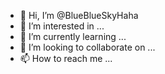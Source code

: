 - 👋 Hi, I’m @BlueBlueSkyHaha
- 👀 I’m interested in ...
- 🌱 I’m currently learning ...
- 💞️ I’m looking to collaborate on ...
- 📫 How to reach me ...

<!---
BlueBlueSkyHaha/BlueBlueSkyHaha is a ✨ special ✨ repository because its `README.md` (this file) appears on your GitHub profile.
You can click the Preview link to take a look at your changes.
--->

